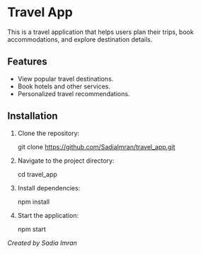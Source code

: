 


# Travel App

This is a travel application that helps users plan their trips, book accommodations, and explore destination details.  

## Features
- View popular travel destinations.
- Book hotels and other services.
- Personalized travel recommendations.

## Installation
1. Clone the repository:

   git clone https://github.com/SadiaImran/travel_app.git
 
2. Navigate to the project directory:

   cd travel_app

3. Install dependencies:
  
   npm install

4. Start the application:
   
   npm start

*Created by Sadia Imran*
